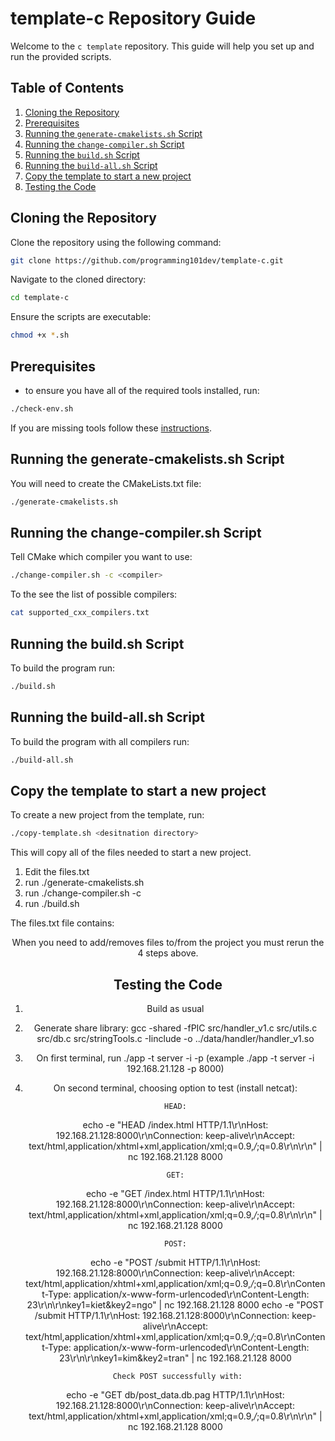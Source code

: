 # template-c Repository Guide

Welcome to the `c template` repository. This guide will help you set up and run the provided scripts.

## **Table of Contents**

1. [Cloning the Repository](#cloning-the-repository)
2. [Prerequisites](#Prerequisites)
3. [Running the `generate-cmakelists.sh` Script](#running-the-generate-cmakelistssh-script)
4. [Running the `change-compiler.sh` Script](#running-the-change-compilersh-script)
5. [Running the `build.sh` Script](#running-the-buildsh-script)
6. [Running the `build-all.sh` Script](#running-the-build-allsh-script)
7. [Copy the template to start a new project](#copy-the-template-to-start-a-new-project)
8. [Testing the Code](#testing-the-code)

## **Cloning the Repository**

Clone the repository using the following command:

```bash
git clone https://github.com/programming101dev/template-c.git
```

Navigate to the cloned directory:

```bash
cd template-c
```

Ensure the scripts are executable:

```bash
chmod +x *.sh
```

## **Prerequisites**

- to ensure you have all of the required tools installed, run:
```bash
./check-env.sh
```

If you are missing tools follow these [instructions](https://docs.google.com/document/d/1ZPqlPD1mie5iwJ2XAcNGz7WeA86dTLerFXs9sAuwCco/edit?usp=drive_link).

## **Running the generate-cmakelists.sh Script**

You will need to create the CMakeLists.txt file:

```bash
./generate-cmakelists.sh
```

## **Running the change-compiler.sh Script**

Tell CMake which compiler you want to use:

```bash
./change-compiler.sh -c <compiler>
```

To the see the list of possible compilers:

```bash
cat supported_cxx_compilers.txt
```

## **Running the build.sh Script**

To build the program run:

```bash
./build.sh
```

## **Running the build-all.sh Script**

To build the program with all compilers run:

```bash
./build-all.sh
```

## **Copy the template to start a new project**

To create a new project from the template, run:

```bash
./copy-template.sh <desitnation directory>
```

This will copy all of the files needed to start a new project.

1. Edit the files.txt
2. run ./generate-cmakelists.sh
3. run ./change-compiler.sh -c <compiler>
4. run ./build.sh

The files.txt file contains:
<executable> <source files> <header files> <libraries>

When you need to add/removes files to/from the project you must rerun the 4 steps above.

## **Testing the Code**

1. Build as usual
2. Generate share library: gcc -shared -fPIC src/handler_v1.c src/utils.c src/db.c src/stringTools.c -Iinclude -o ../data/handler/handler_v1.so
3. On first terminal, run ./app -t server -i <ip> -p <port> (example ./app -t server -i 192.168.21.128 -p 8000)
4. On second terminal, choosing option to test (install netcat):

        HEAD: 
    echo -e "HEAD /index.html HTTP/1.1\r\nHost: 192.168.21.128:8000\r\nConnection: keep-alive\r\nAccept: text/html,application/xhtml+xml,application/xml;q=0.9,*/*;q=0.8\r\n\r\n" | nc 192.168.21.128 8000
    
        GET: 
    echo -e "GET /index.html HTTP/1.1\r\nHost: 192.168.21.128:8000\r\nConnection: keep-alive\r\nAccept: text/html,application/xhtml+xml,application/xml;q=0.9,*/*;q=0.8\r\n\r\n" | nc 192.168.21.128 8000
    
        POST: 
    echo -e "POST /submit HTTP/1.1\r\nHost: 192.168.21.128:8000\r\nConnection: keep-alive\r\nAccept: text/html,application/xhtml+xml,application/xml;q=0.9,*/*;q=0.8\r\nContent-Type: application/x-www-form-urlencoded\r\nContent-Length: 23\r\n\r\nkey1=kiet&key2=ngo" | nc 192.168.21.128 8000
    echo -e "POST /submit HTTP/1.1\r\nHost: 192.168.21.128:8000\r\nConnection: keep-alive\r\nAccept: text/html,application/xhtml+xml,application/xml;q=0.9,*/*;q=0.8\r\nContent-Type: application/x-www-form-urlencoded\r\nContent-Length: 23\r\n\r\nkey1=kim&key2=tran" | nc 192.168.21.128 8000

        Check POST successfully with:
    echo -e "GET db/post_data.db.pag HTTP/1.1\r\nHost: 192.168.21.128:8000\r\nConnection: keep-alive\r\nAccept: text/html,application/xhtml+xml,application/xml;q=0.9,*/*;q=0.8\r\n\r\n" | nc 192.168.21.128 8000
